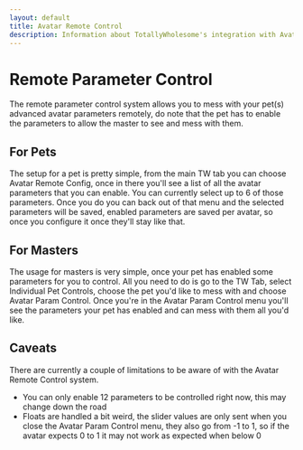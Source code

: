 ```yaml
---
layout: default
title: Avatar Remote Control
description: Information about TotallyWholesome's integration with Avatar parameters
---
```


# Remote Parameter Control

The remote parameter control system allows you to mess with your pet(s) advanced avatar parameters remotely, do note that the pet has to enable the parameters to allow the master to see and mess with them.

## For Pets
The setup for a pet is pretty simple, from the main TW tab you can choose Avatar Remote Config, once in there you'll see a list of all the avatar parameters that you can enable. You can currently select up to 6 of those parameters. Once you do you can back out of that menu and the selected parameters will be saved, enabled parameters are saved per avatar, so once you configure it once they'll stay like that.

## For Masters
The usage for masters is very simple, once your pet has enabled some parameters for you to control. All you need to do is go to the TW Tab, select Individual Pet Controls, choose the pet you'd like to mess with and choose Avatar Param Control. Once you're in the Avatar Param Control menu you'll see the parameters your pet has enabled and can mess with them all you'd like.

## Caveats
There are currently a couple of limitations to be aware of with the Avatar Remote Control system.

* You can only enable 12 parameters to be controlled right now, this may change down the road
* Floats are handled a bit weird, the slider values are only sent when you close the Avatar Param Control menu, they also go from -1 to 1, so if the avatar expects 0 to 1 it may not work as expected when below 0